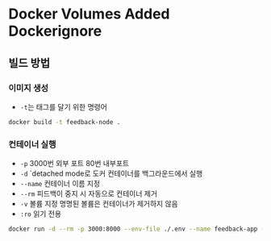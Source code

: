 # Docker Volumes Added Dockerignore

## 빌드 방법

### 이미지 생성

- `-t`는 태그를 달기 위한 명령어

``` bash
docker build -t feedback-node .
```

### 컨테이너 실행

- `-p` 3000번 외부 포트 80번 내부포트
- `-d` `detached mode로 도커 컨테이너를 백그라운드에서 실행
- `--name` 컨테이너 이름 지정
- `--rm` 피드백이 중지 시 자동으로 컨테이너 제거
- `-v` 볼륨 지정 명명된 볼륨은 컨테이너가 제거하지 않음
- `:ro` 읽기 전용

``` bash
docker run -d --rm -p 3000:8000 --env-file ./.env --name feedback-app -v feedback:/app/feedback -v "$(pwd):/app:ro" -v /app/node_modules -v /app/temp feedback-node 
```
